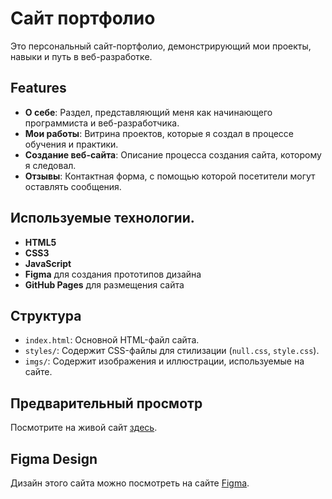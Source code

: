 # Сайт портфолио

Это персональный сайт-портфолио, демонстрирующий мои проекты, навыки и путь в веб-разработке.

## Features
- **О себе**: Раздел, представляющий меня как начинающего программиста и веб-разработчика.
- **Мои работы**: Витрина проектов, которые я создал в процессе обучения и практики.
- **Создание веб-сайта**: Описание процесса создания сайта, которому я следовал.
- **Отзывы**: Контактная форма, с помощью которой посетители могут оставлять сообщения.

## Используемые технологии.
- **HTML5**
- **CSS3**
- **JavaScript**
- **Figma** для создания прототипов дизайна
- **GitHub Pages** для размещения сайта

## Структура
- `index.html`: Основной HTML-файл сайта.
- `styles/`: Содержит CSS-файлы для стилизации (`null.css`, `style.css`).
- `imgs/`: Содержит изображения и иллюстрации, используемые на сайте.

## Предварительный просмотр
Посмотрите на живой сайт [здесь](https://yail7aa.github.io/portfolio-website/).

## Figma Design
Дизайн этого сайта можно посмотреть на сайте [Figma](https://www.figma.com/design/RSOyaoOo0IIAYPm4OiSWTt/%D0%BF%D0%BE%D1%80%D1%82%D1%84%D0%BE%D0%BB%D0%B8%D0%BE?node-id=0-1&t=8CV2Zyw9UTCXVq6X-1).
